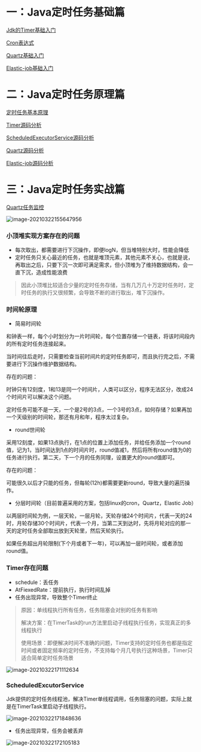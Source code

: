 # 一：Java定时任务基础篇

[Jdk的Timer基础入门](https://github.com/Rocks526/Java-Notes/blob/master/docs/Java/Java定时任务/Timer基础入门.md)

[Cron表达式](https://github.com/Rocks526/Java-Notes/blob/master/docs/Java/Java定时任务/Cron表达式.md)

[Quartz基础入门](https://github.com/Rocks526/Java-Notes/blob/master/docs/Java/Java定时任务/Quartz基础入门.md)

[Elastic-job基础入门](https://github.com/Rocks526/Java-Notes/blob/master/docs/Java/Java定时任务/Elastic-job基础入门.md)

# 二：Java定时任务原理篇

[定时任务基本原理](https://github.com/Rocks526/Java-Notes/blob/master/docs/Java/Java定时任务/定时任务基本原理.md)

[Timer源码分析](https://github.com/Rocks526/Java-Notes/blob/master/docs/Java/Java定时任务/Timer源码分析.md)

[ScheduledExecutorService源码分析](https://github.com/Rocks526/Java-Notes/blob/master/docs/Java/Java定时任务/ScheduledExecutorService源码分析.md)

[Quartz源码分析](https://github.com/Rocks526/Java-Notes/blob/master/docs/Java/Java定时任务/Quartz源码分析.md)

[Elastic-job源码分析](https://github.com/Rocks526/Java-Notes/blob/master/docs/Java/Java定时任务/Quartz源码分析.md)

# 三：Java定时任务实战篇

[Quartz任务监控](https://github.com/Rocks526/Java-Notes/blob/master/docs/Java/Java定时任务/Quartz任务监控.md)



















![image-20210322155647956](C:\Users\lizhaoxuan\AppData\Roaming\Typora\typora-user-images\image-20210322155647956.png)

### 小顶堆实现方案存在的问题

- 每次取出，都需要进行下沉操作，即便logN，但当堆特别大时，性能会降低
- 定时任务只关心最近的任务，也就是堆顶元素，其他元素不关心，也就是说，再取出之后，只要下沉一次即可满足需求，但小顶堆为了维持数据结构，会一直下沉，造成性能浪费

> 因此小顶堆比较适合少量的定时任务存储，当有几万几十万定时任务时，定时任务的执行又很频繁，会导致不断的进行取出，堆下沉操作。

### 时间轮原理

- 简易时间轮

和钟表一样，每个小时划分为一片时间轮，每个位置存储一个链表，将该时间段内的所有定时任务连接起来。

当时间往后走时，只需要检查当前时间片的定时任务即可，而且执行完之后，不需要进行下沉操作维护数据结构。

存在的问题：

时钟只有12刻度，1和13是同一个时间片，人类可以区分，程序无法区分，改成24个时间片可以解决这个问题。

定时任务可能不是一天，一个是2号的3点，一个3号的3点，如何存储？如果再加一个天级别的时间轮，那还有月和年，程序太过复杂。

- round世间轮

采用12刻度，如果13点执行，在1点的位置上添加任务，并给任务添加一个round值，记为1，当时间达到1点的时间片时，round值减1，然后将所有round值为0的任务进行执行。第二天，下一个月的任务同理，设置更大的round值即可。

存在的问题：

可能很久以后才只能的任务，但每轮(12h)都需要更新round，导致大量的遍历操作。

- 分层时间轮（目前普遍采用的方案，包括linux的cron，Quartz，Elastic Job）

以两层时间轮为例，一层天轮，一层月轮，天轮存储24个时间片，代表一天的24时，月轮存储30个时间片，代表一个月，当第二天到达时，先将月轮对应的那一天的定时任务全部取出放到天轮里，然后天轮执行。

如果任务超出月轮限制(下个月或者下一年)，可以再加一层时间轮，或者添加round值。

### Timer存在问题

- schedule：丢任务
- AtFiexedRate：提前执行，执行时间乱掉
- 任务出现异常，导致整个Timer终止

> 原因：单线程执行所有任务，任务阻塞会对别的任务有影响
>
> 解决方案：在TimerTask的run方法里启动子线程执行任务，实现真正的多线程执行
>
> 使用场景：即便解决时间不准确的问题，Timer支持的定时任务也都是指定时间或者固定频率的定时任务，不支持每个月几号执行这种场景，Timer只适合简单定时任务场景

![image-20210322171112634](C:\Users\lizhaoxuan\AppData\Roaming\Typora\typora-user-images\image-20210322171112634.png)

### ScheduledExcutorService

Jdk提供的定时任务线程池，解决Timer单线程调用，任务阻塞的问题，实际上就是在TimerTask里启动子线程执行。

![image-20210322171848636](C:\Users\lizhaoxuan\AppData\Roaming\Typora\typora-user-images\image-20210322171848636.png)

- 任务出现异常，任务会被丢弃

![image-20210322172105183](C:\Users\lizhaoxuan\AppData\Roaming\Typora\typora-user-images\image-20210322172105183.png)